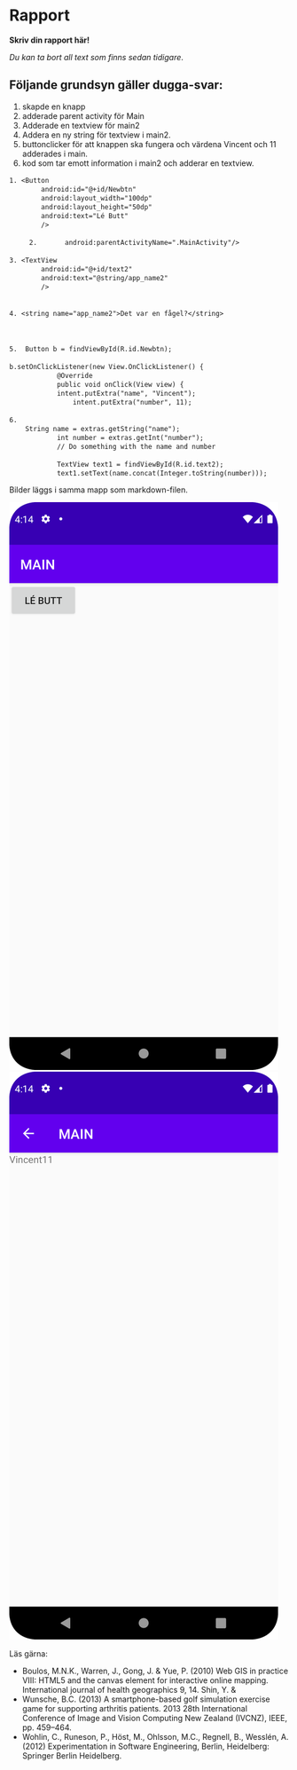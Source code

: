 
# Rapport

**Skriv din rapport här!**

_Du kan ta bort all text som finns sedan tidigare_.

## Följande grundsyn gäller dugga-svar:
1. skapde en knapp
2. adderade parent activity för Main
3. Adderade en textview för main2
4. Addera en ny string för textview i main2.
5. buttonclicker för att knappen ska fungera och värdena Vincent och 11 adderades i main.
6. kod som tar emott information i main2 och adderar en textview. 
```
1. <Button
        android:id="@+id/Newbtn"
        android:layout_width="100dp"
        android:layout_height="50dp"
        android:text="Lé Butt"
        />
        
     2.       android:parentActivityName=".MainActivity"/>

3. <TextView
        android:id="@+id/text2"   
        android:text="@string/app_name2"
        />
        
        
4. <string name="app_name2">Det var en fågel?</string>
 
 
 
5.  Button b = findViewById(R.id.Newbtn);
  
b.setOnClickListener(new View.OnClickListener() {
            @Override
            public void onClick(View view) {
            intent.putExtra("name", "Vincent");
                intent.putExtra("number", 11);
                
6.
    String name = extras.getString("name");
            int number = extras.getInt("number");
            // Do something with the name and number

            TextView text1 = findViewById(R.id.text2);
            text1.setText(name.concat(Integer.toString(number)));
```

Bilder läggs i samma mapp som markdown-filen.

![](main.png)
![](second.png)

Läs gärna:

- Boulos, M.N.K., Warren, J., Gong, J. & Yue, P. (2010) Web GIS in practice VIII: HTML5 and the canvas element for interactive online mapping. International journal of health geographics 9, 14. Shin, Y. &
- Wunsche, B.C. (2013) A smartphone-based golf simulation exercise game for supporting arthritis patients. 2013 28th International Conference of Image and Vision Computing New Zealand (IVCNZ), IEEE, pp. 459–464.
- Wohlin, C., Runeson, P., Höst, M., Ohlsson, M.C., Regnell, B., Wesslén, A. (2012) Experimentation in Software Engineering, Berlin, Heidelberg: Springer Berlin Heidelberg.

